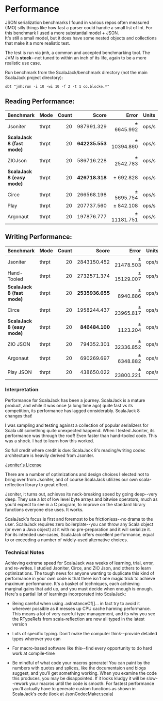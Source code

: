 # Performance

JSON serialization benchmarks I found in various repos often measured (IMO) silly things like how fast 
a parser could handle a small list of Int.  For this benchmark I used a more substantial model + JSON.  
It's still a small model, but it does have some nested objects and collections that make it a more
realistic test.

The test is run via jmh, a common and accepted benchmarking tool.  The JVM is **stock**--not tuned to 
within an inch of its life, again to be a more realistic use case.

Run benchmark from the ScalaJack/benchmark directory (not the main ScalaJack project directory): 
```
sbt "jmh:run -i 10 -wi 10 -f 2 -t 1 co.blocke.*"
```

## Reading Performance:

| Benchmark        | Mode  | Count  |           Score |        Error | Units |
|------------------|-------|-------:|----------------:|-------------:|-------|
| Jsoniter         | thrpt |  20    |     987991.329  |  ±  6645.992 | ops/s |
| **ScalaJack 8 (fast mode)**  | thrpt |  20    |   **642235.553**|  ± 10394.860 | ops/s |
| ZIOJson          | thrpt |  20    |     586716.228  |  ±  2542.783 | ops/s |
| **ScalaJack 8 (easy mode)**  | thrpt |  20    |   **426718.318**|  ±   692.828 | ops/s |
| Circe            | thrpt |  20    |     266568.198  |  ±  5695.754 | ops/s |
| Play             | thrpt |  20    |     207737.560  |  ±   842.108 | ops/s |
| Argonaut         | thrpt |  20    |     197876.777  |  ± 11181.751 | ops/s |

## Writing Performance:

| Benchmark        | Mode  | Count  |           Score |        Error | Units |
|------------------|-------|-------:|----------------:|-------------:|-------|
| Jsoniter         | thrpt |  20    |     2843150.452 |  ± 21478.503 | ops/s |
| Hand-Tooled      | thrpt |  20    |     2732571.374 |  ± 15129.007 | ops/s |
|**ScalaJack 8 (fast mode)**   | thrpt |  20    | **2535936.655** |  ± 8940.886 | ops/s |
| Circe            | thrpt |  20    |     1958244.437 |  ± 23965.817 | ops/s |
|**ScalaJack 8 (easy mode)**   | thrpt |  20    | **846484.100** |  ± 1123.204 | ops/s |
| ZIO JSON         | thrpt |  20    |      794352.301 |  ± 32336.852 | ops/s |
| Argonaut         | thrpt |  20    |      690269.697 |  ±  6348.882 | ops/s |
| Play JSON        | thrpt |  20    |      438650.022 |  ± 23800.221 | ops/s |

### Interpretation

Performance for ScalaJack has been a journey.  ScalaJack is a mature product, and while it
was once (a long time ago) quite fast vs its competition, its performance has lagged
considerably.  ScalaJack 8 changes that!  

I was sampling and testing against a collection of popular serializers for Scala util
something quite unexpected happend.  When I tested Jsoniter, its performance was through
the roof!  Even faster than hand-tooled code.  This was a shock.  I had to learn how this
worked.

So full credit where credit is due:  ScalaJack 8's reading/writing codec architecture 
is heavily derived from Jsoniter.

[Jsoniter's License](https://github.com/plokhotnyuk/jsoniter-scala/blob/af23cf65a70d48834b8fecb792cc333b23409c6f/LICENSE)

There are a number of optimizations and design choices I elected not to bring over from
Jsoniter, and of course ScalaJack utilizes our own scala-reflection library to great effect.

Jsoniter, it turns out, achieves its neck-breaking speed by going deep--very deep.  They
use a lot of low level byte arrays and bitwise operators, much as you'd expect to see in 
a C program, to improve on the standard library functions everyone else uses.  It works.

ScalaJack's focus is first and foremost to be frictionless--no drama to the user.  ScalaJack requires 
zero boilerplate--you can throw any Scala object (or even a Java object) at it with no pre-preparation 
and it will serialize it.  For its intended use-cases, ScalaJack offers excellent performance, equal
to or exceeding a number of widely-used alternative choices.

### Technical Notes

Achieving extreme speed for ScalaJack was weeks of learning, trial, error,
and re-writes.  I studied Jsoniter, Circe, and ZIO Json, and others to learn optimizations.
The tough news for anyone wanting to duplicate this kind of performance in your own code 
is that there isn't one magic trick to achieve maximum performance.  It's a basket 
of techniques, each achieving marginal gains that add up, and you must decide when enough
is enough.  Here's a partial list of learnings incorporated into ScalaJack:

* Being careful when using .asInstanceOf[]... in fact try to avoid it wherever possible 
  as it messes up CPU cache harming performance.  This means a lot of very careful type
  management, and its why you see the RTypeRefs from scala-reflection are now all typed
  in the latest version

* Lots of specific typing.  Don't make the computer think--provide detailed types wherever 
  you can

* For macro-based software like this--find every opportunity to do hard work at 
  compile-time

* Be mindful of what code your macros generate!  You can paint by the numbers with quotes and
  splices, like the documentaion and blogs suggest, and you'll get something working. When you
  examine the code this produces, you may be disappointed. If it looks kludgy it will be slow--rework
  your macros until the code is smooth.  For fastest performance you'll actually have to generate
  custom functions as shown in ScalaJack's code (look at JsonCodecMaker.scala)